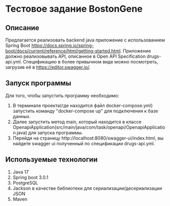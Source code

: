 # Тестовое задание BostonGene

## Описание
Предлагается реализовать backend java приложение с использованием Spring Boot https://docs.spring.io/spring-boot/docs/current/reference/html/getting-started.html. 
Приложение должно реализовывать API, описанное в Open API Specification drugs-api.yml. Спецификацию в более привычном виде можно посмотреть, загрузив её в https://editor.swagger.io/.

## Запуск программы
Для того, чтобы запустить программу необходимо:
1. В терминале проекта(где находится файл docker-compose.yml) запустить команду "docker-compose up" для подключения к базе данных.
2. Далее запустить метод main, который находится в классе OpenapiApplication(src/main/java/com/task/openapi/OpenapiApplication.java) для запуска программы.
3. Перейдя на страницу http://localhost:8080/swagger-ui/index.html, вы найдете swagger ui полученный по спецификации drugs-api.yml.

## Используемые технологии
1. Java 17
2. Spring boot 3.0.1
3. PostgreSQL
4. Jackson в качестве библиотеки для сериализации/десериализации JSON
5. Maven
